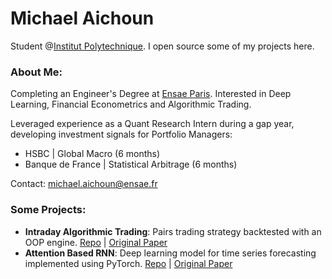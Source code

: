 # Michael Aichoun

Student @[Institut Polytechnique](https://www.ip-paris.fr/en/about/about-us). I open source some of my projects here.

### About Me:

Completing an Engineer's Degree at [Ensae Paris](https://www.ensae.fr/en/school/presentation-ensae-paris). Interested in Deep Learning, Financial Econometrics and Algorithmic Trading.

Leveraged experience as a Quant Research Intern during a gap year, developing investment signals for Portfolio Managers:

- HSBC | Global Macro (6 months)
- Banque de France | Statistical Arbitrage (6 months)

Contact: michael.aichoun@ensae.fr

### Some Projects:

- **Intraday Algorithmic Trading**: Pairs trading strategy backtested with an OOP engine. [Repo](https://github.com/michaelacn/Statistical-Arbitrage-Intraday-Trading) | [Original Paper](https://doi.org/10.1007/s10614-023-10539-4)
- **Attention Based RNN**: Deep learning model for time series forecasting implemented using PyTorch. [Repo](https://github.com/michaelacn/Dual-Stage-Attention-Based-RNN) | [Original Paper](https://www.ijcai.org/proceedings/2017/0366.pdf)
